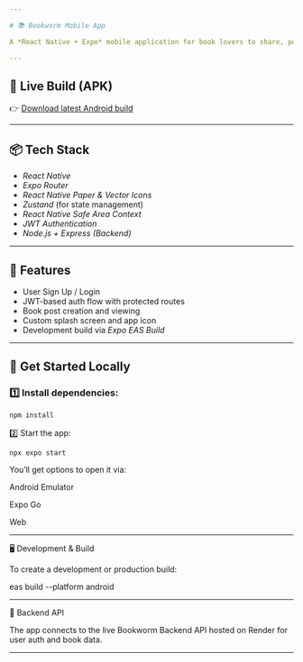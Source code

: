 ```yaml
---

# 📚 Bookworm Mobile App

A *React Native + Expo* mobile application for book lovers to share, post, and discover their favorite reads. Integrated with a custom backend API for authentication and book post management.

---
```


## 🚀 Live Build (APK)

👉 [Download latest Android build](https://expo.dev/accounts/aliaxali/projects/mobile/builds/26dd90a2-32ac-40b9-a4cd-fe3ad1218f9d)

---

## 📦 Tech Stack

- *React Native*
- *Expo Router*
- *React Native Paper & Vector Icons*
- *Zustand* (for state management)
- *React Native Safe Area Context*
- *JWT Authentication*
- *Node.js + Express (Backend)*

---

## 📑 Features

- User Sign Up / Login
- JWT-based auth flow with protected routes
- Book post creation and viewing
- Custom splash screen and app icon
- Development build via *Expo EAS Build*

---

## 📲 Get Started Locally

### 1️⃣ Install dependencies:

```bash
npm install
```
2️⃣ Start the app:
```bash
npx expo start
```
You’ll get options to open it via:

Android Emulator

Expo Go

Web

---

🖥 Development & Build

To create a development or production build:

eas build --platform android


---

📡 Backend API

The app connects to the live Bookworm Backend API hosted on Render for user auth and book data.


---
